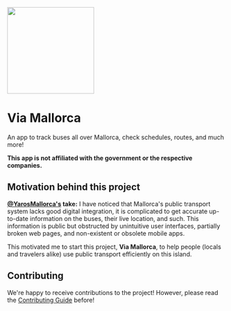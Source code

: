 <img src="https://github.com/user-attachments/assets/bb41b21e-fd7e-4747-87a3-1f69c1d23e8b" height="200px" />

# Via Mallorca

An app to track buses all over Mallorca, check schedules, routes, and much more!

**This app is not affiliated with the government or the respective companies.**

## Motivation behind this project

**[@YarosMallorca's](https://github.com/YarosMallorca) take:**
I have noticed that Mallorca's public transport system lacks good digital integration, it is complicated to get accurate up-to-date information on the buses, their live location, and such. This information is public but obstructed by unintuitive user interfaces, partially broken web pages, and non-existent or obsolete mobile apps.

This motivated me to start this project, **Via Mallorca**, to help people (locals and travelers alike) use public transport efficiently on this island.

## Contributing

We're happy to receive contributions to the project! However, please read the [Contributing Guide](CONTRIBUTING.md) before!
